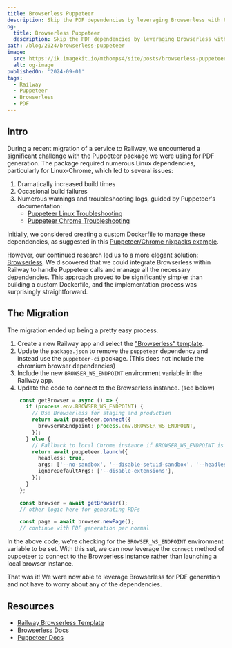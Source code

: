 ```yaml
---
title: Browserless Puppeteer
description: Skip the PDF dependencies by leveraging Browserless with Puppeteer.
og:
  title: Browserless Puppeteer
  description: Skip the PDF dependencies by leveraging Browserless with Puppeteer.
path: /blog/2024/browserless-puppeteer
image:
  src: https://ik.imagekit.io/mthomps4/site/posts/browserless-puppeteer/featured.jpeg
  alt: og-image
publishedOn: '2024-09-01'
tags:
  - Railway
  - Puppeteer
  - Browserless
  - PDF
---
```


## Intro

During a recent migration of a service to Railway, we encountered a significant challenge with the Puppeteer package we were using for PDF generation. The package required numerous Linux dependencies, particularly for Linux-Chrome, which led to several issues:

1. Dramatically increased build times
2. Occasional build failures
3. Numerous warnings and troubleshooting logs, guided by Puppeteer's documentation:
   - [Puppeteer Linux Troubleshooting](https://pptr.dev/troubleshooting#chrome-doesnt-launch-on-linux)
   - [Puppeteer Chrome Troubleshooting](https://pptr.dev/troubleshooting#could-not-find-expected-browser-locally)

Initially, we considered creating a custom Dockerfile to manage these dependencies, as suggested in this [Puppeteer/Chrome nixpacks example](https://github.com/ryannono/Puppeteer-Railway-Buildpack/blob/main/nixpacks.toml).

However, our continued research led us to a more elegant solution: [Browserless](https://www.browserless.io/). We discovered that we could integrate Browserless within Railway to handle Puppeteer calls and manage all the necessary dependencies. This approach proved to be significantly simpler than building a custom Dockerfile, and the implementation process was surprisingly straightforward.

## The Migration

The migration ended up being a pretty easy process.

1. Create a new Railway app and select the ["Browserless" template](https://railway.app/template/0jqemX).
2. Update the `package.json` to remove the `puppeteer` dependency and instead use the `puppeteer-ci` package. (This does not include the chromium browser dependencies)
3. Include the new `BROWSER_WS_ENDPOINT` environment variable in the Railway app.
4. Update the code to connect to the Browserless instance. (see below)

```ts
    const getBrowser = async () => {
      if (process.env.BROWSER_WS_ENDPOINT) {
        // Use Browserless for staging and production
        return await puppeteer.connect({
          browserWSEndpoint: process.env.BROWSER_WS_ENDPOINT,
        });
      } else {
        // Fallback to local Chrome instance if BROWSER_WS_ENDPOINT is not set for local development
        return await puppeteer.launch({
          headless: true,
          args: ['--no-sandbox', '--disable-setuid-sandbox', '--headless=new'],
          ignoreDefaultArgs: ['--disable-extensions'],
        });
      }
    };

    const browser = await getBrowser();
    // other logic here for generating PDFs

    const page = await browser.newPage();
    // continue with PDF generation per normal
```

In the above code, we're checking for the `BROWSER_WS_ENDPOINT` environment variable to be set. With this set, we can now leverage the `connect` method of puppeteer to connect to the Browserless instance rather than launching a local browser instance.

That was it! We were now able to leverage Browserless for PDF generation and not have to worry about any of the dependencies.

## Resources

- [Railway Browserless Template](https://railway.app/template/browserless)
- [Browserless Docs](https://docs.browserless.io/#using-puppeteer)
- [Puppeteer Docs](https://pptr.dev/)
